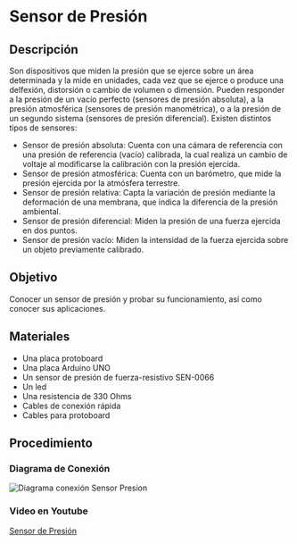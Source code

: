 # Sensor de Presión

## Descripción
Son dispositivos que miden la presión que se ejerce sobre un área determinada y la mide en unidades, cada vez que se ejerce o produce una delfexión, distorsión o cambio de volumen o dimensión. Pueden responder a la presión de un vacío perfecto (sensores de presión absoluta), a la presión atmosférica (sensores de presión manométrica), o a la presión de un segundo sistema (sensores de presión diferencial).
Existen distintos tipos de sensores:
* Sensor de presión absoluta: Cuenta con una cámara de referencia con una presión de referencia (vacío) calibrada, la cual realiza un cambio de voltaje al modificarse la calibración con la presión ejercida.
* Sensor de presión atmosférica: Cuenta con un barómetro, que mide la presión ejercida por la atmósfera terrestre.
* Sensor de presión relativa: Capta la variación de presión mediante la deformación de una membrana, que indica la diferencia de la presión ambiental.
* Sensor de presión diferencial: Miden la presión de una fuerza ejercida en dos puntos.
* Sensor de presión vacío: Miden la intensidad de la fuerza ejercida sobre un objeto previamente calibrado.
## Objetivo
Conocer un sensor de presión y probar su funcionamiento, así como conocer sus aplicaciones.
## Materiales
* Una placa protoboard
* Una placa Arduino UNO
* Un sensor de presión de fuerza-resistivo SEN-0066
* Un led
* Una resistencia de 330 Ohms
* Cables de conexión rápida
* Cables para protoboard
## Procedimiento
### Diagrama de Conexión
![Diagrama conexión Sensor Presion](https://image.ibb.co/fSERga/Presi_n.jpg)
### Video en Youtube
[Sensor de Presión](https://youtu.be/HKBzJtNFRSo)